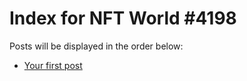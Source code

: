 # Index for NFT World #4198
Posts will be displayed in the order below:

- [Your first post](./001-first.md)

